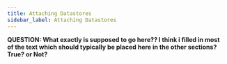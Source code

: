 ```yaml
---
title: Attaching Datastores
sidebar_label: Attaching Datastores
---
```


**QUESTION: What exactly is supposed to go here?? I think i filled in most of the text
which should typically be placed here in the other sections? True? or Not?**